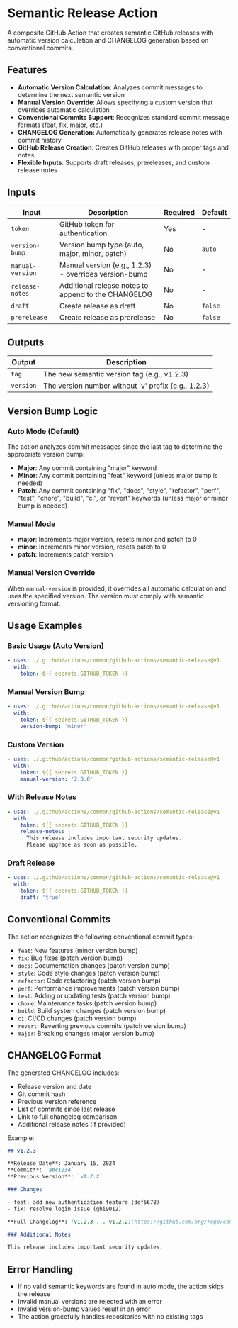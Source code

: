 # Semantic Release Action

A composite GitHub Action that creates semantic GitHub releases with automatic version calculation and CHANGELOG generation based on conventional commits.

## Features

- **Automatic Version Calculation**: Analyzes commit messages to determine the next semantic version
- **Manual Version Override**: Allows specifying a custom version that overrides automatic calculation
- **Conventional Commits Support**: Recognizes standard commit message formats (feat, fix, major, etc.)
- **CHANGELOG Generation**: Automatically generates release notes with commit history
- **GitHub Release Creation**: Creates GitHub releases with proper tags and notes
- **Flexible Inputs**: Supports draft releases, prereleases, and custom release notes

## Inputs

| Input | Description | Required | Default |
|-------|-------------|----------|---------|
| `token` | GitHub token for authentication | Yes | - |
| `version-bump` | Version bump type (auto, major, minor, patch) | No | `auto` |
| `manual-version` | Manual version (e.g., 1.2.3) - overrides version-bump | No | - |
| `release-notes` | Additional release notes to append to the CHANGELOG | No | - |
| `draft` | Create release as draft | No | `false` |
| `prerelease` | Create release as prerelease | No | `false` |

## Outputs

| Output | Description |
|--------|-------------|
| `tag` | The new semantic version tag (e.g., v1.2.3) |
| `version` | The version number without 'v' prefix (e.g., 1.2.3) |

## Version Bump Logic

### Auto Mode (Default)
The action analyzes commit messages since the last tag to determine the appropriate version bump:

- **Major**: Any commit containing "major" keyword
- **Minor**: Any commit containing "feat" keyword (unless major bump is needed)
- **Patch**: Any commit containing "fix", "docs", "style", "refactor", "perf", "test", "chore", "build", "ci", or "revert" keywords (unless major or minor bump is needed)

### Manual Mode
- **major**: Increments major version, resets minor and patch to 0
- **minor**: Increments minor version, resets patch to 0
- **patch**: Increments patch version

### Manual Version Override
When `manual-version` is provided, it overrides all automatic calculation and uses the specified version. The version must comply with semantic versioning format.

## Usage Examples

### Basic Usage (Auto Version)
```yaml
- uses: ./.github/actions/common/github-actions/semantic-release@v1
  with:
    token: ${{ secrets.GITHUB_TOKEN }}
```

### Manual Version Bump
```yaml
- uses: ./.github/actions/common/github-actions/semantic-release@v1
  with:
    token: ${{ secrets.GITHUB_TOKEN }}
    version-bump: 'minor'
```

### Custom Version
```yaml
- uses: ./.github/actions/common/github-actions/semantic-release@v1
  with:
    token: ${{ secrets.GITHUB_TOKEN }}
    manual-version: '2.0.0'
```

### With Release Notes
```yaml
- uses: ./.github/actions/common/github-actions/semantic-release@v1
  with:
    token: ${{ secrets.GITHUB_TOKEN }}
    release-notes: |
      This release includes important security updates.
      Please upgrade as soon as possible.
```

### Draft Release
```yaml
- uses: ./.github/actions/common/github-actions/semantic-release@v1
  with:
    token: ${{ secrets.GITHUB_TOKEN }}
    draft: 'true'
```

## Conventional Commits

The action recognizes the following conventional commit types:

- `feat`: New features (minor version bump)
- `fix`: Bug fixes (patch version bump)
- `docs`: Documentation changes (patch version bump)
- `style`: Code style changes (patch version bump)
- `refactor`: Code refactoring (patch version bump)
- `perf`: Performance improvements (patch version bump)
- `test`: Adding or updating tests (patch version bump)
- `chore`: Maintenance tasks (patch version bump)
- `build`: Build system changes (patch version bump)
- `ci`: CI/CD changes (patch version bump)
- `revert`: Reverting previous commits (patch version bump)
- `major`: Breaking changes (major version bump)

## CHANGELOG Format

The generated CHANGELOG includes:

- Release version and date
- Git commit hash
- Previous version reference
- List of commits since last release
- Link to full changelog comparison
- Additional release notes (if provided)

Example:
```markdown
## v1.2.3

**Release Date**: January 15, 2024  
**Commit**: `abc1234`  
**Previous Version**: `v1.2.2`

### Changes

- feat: add new authentication feature (def5678)
- fix: resolve login issue (ghi9012)

**Full Changelog**: [v1.2.3 ... v1.2.2](https://github.com/org/repo/compare/v1.2.2...v1.2.3)

### Additional Notes

This release includes important security updates.
```

## Error Handling

- If no valid semantic keywords are found in auto mode, the action skips the release
- Invalid manual versions are rejected with an error
- Invalid version-bump values result in an error
- The action gracefully handles repositories with no existing tags 